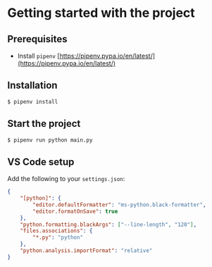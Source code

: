 # Getting started with the project

## Prerequisites

-   Install `pipenv` [https://pipenv.pypa.io/en/latest/](https://pipenv.pypa.io/en/latest/)

## Installation

```bash
$ pipenv install
```

## Start the project

```bash
$ pipenv run python main.py
```

## VS Code setup

Add the following to your `settings.json`:

```json
{
    "[python]": {
        "editor.defaultFormatter": "ms-python.black-formatter",
        "editor.formatOnSave": true
    },
    "python.formatting.blackArgs": ["--line-length", "120"],
    "files.associations": {
        "*.py": "python"
    },
    "python.analysis.importFormat": "relative"
}
```
